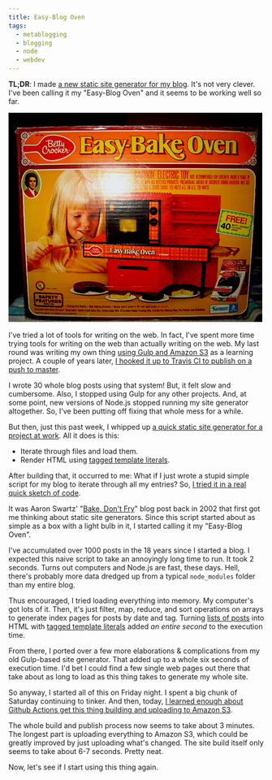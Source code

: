 ```yaml
---
title: Easy-Blog Oven
tags:
  - metablogging
  - blogging
  - node
  - webdev
---
```


**TL;DR**: I made [a new static site generator for my blog](https://github.com/lmorchard/blog.lmorchard.com). It's not very clever. I've been calling it my "Easy-Blog Oven" and it seems to be working well so far.

<!--more-->

<img class="fullwidth" src="/uploads/2020/easy-bake-oven.jpg" />

I've tried a lot of tools for writing on the web. In fact, I've spent more time trying tools for writing on the web than actually writing on the web. My last round was writing my own thing [using Gulp and Amazon S3][gulp-blog] as a learning project. A couple of years later, [I hooked it up to Travis CI to publish on a push to master][travis-ci].

 I wrote 30 whole blog posts using that system! But, it felt slow and cumbersome. Also, I stopped using Gulp for any other projects. And, at some point, new versions of Node.js stopped running my site generator altogether. So, I've been putting off fixing that whole mess for a while.

But then, just this past week, I whipped up [a quick static site generator for a project at work][storybook-indexes]. All it does is this:

* Iterate through files and load them.
* Render HTML using [tagged template literals][tagged-literals].

After building that, it occurred to me: What if I just wrote a stupid simple script for my blog to iterate through all my entries? So, [I tried it in a real quick sketch of code][initial-commit]. 

It was Aaron Swartz' "[Bake, Don't Fry](http://www.aaronsw.com/weblog/000404)" blog post back in 2002 that first got me thinking about static site generators. Since this script started about as simple as a box with a light bulb in it, I started calling it my "Easy-Blog Oven".

I've accumulated over 1000 posts in the 18 years since I started a blog. I expected this naive script to take an annoyingly long time to run. It took 2 seconds. Turns out computers and Node.js are fast, these days. Hell, there's probably more data dredged up from a typical `node_modules` folder than my entire blog.

Thus encouraged, I tried loading everything into memory. My computer's got lots of it. Then, it's just filter, map, reduce, and sort operations on arrays to generate index pages for posts by date and tag. Turning [lists of posts][post-list] into HTML with [tagged template literals][post-list-template] added *an entire second* to the execution time.

From there, I ported over a few more elaborations & complications from my old Gulp-based site generator. That added up to a whole six seconds of execution time. I'd bet I could find a few single web pages out there that take about as long to load as this thing takes to generate my whole site.

So anyway, I started all of this on Friday night. I spent a big chunk of Saturday continuing to tinker. And then, today, [I learned enough about Github Actions get this thing building and uploading to Amazon S3][gh-action-s3].

The whole build and publish process now seems to take about 3 minutes. The longest part is uploading everything to Amazon S3, which could be greatly improved by just uploading what's changed. The site build itself only seems to take about 6-7 seconds. Pretty neat.

Now, let's see if I start using this thing again.

[gh-action-s3]: https://github.com/lmorchard/blog.lmorchard.com/blob/master/.github/workflows/prod.yml
[travis-ci]: https://blog.lmorchard.com/2015/10/22/blogging-via-travis/
[post-list]: https://github.com/lmorchard/easy-blog-oven/blob/553f557be22db8ca47c38559490db2b5f75c7b1d/index.js#L58
[post-list-template]: https://github.com/lmorchard/easy-blog-oven/blob/553f557be22db8ca47c38559490db2b5f75c7b1d/templates/postList.js
[initial-commit]: https://github.com/lmorchard/easy-blog-oven/commit/13a75f91992683eb8a665b026dcf0911459872ee#diff-168726dbe96b3ce427e7fedce31bb0bcR26
[tagged-literals]: https://developer.mozilla.org/en-US/docs/Web/JavaScript/Reference/Template_literals#Tagged_templates
[storybook-indexes]: https://github.com/mozilla/fxa/blob/master/_scripts/build-storybooks-indexes.js
[jekyll-blog]: https://blog.lmorchard.com/2011/06/08/moved-to-jekyll/
[wordpress-blog]: http://blog.lmorchard.com/2012/06/16/blogging-like-a-blogger/
[gulp-blog]: https://blog.lmorchard.com/2014/10/20/static-blog-generation-with-gulp/
[typing]: https://typing.lmorchard.com/